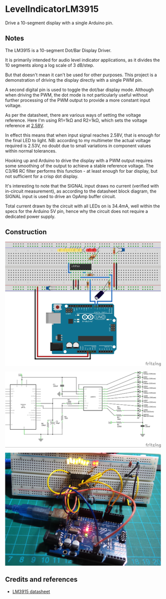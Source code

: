 # LevelIndicatorLM3915

Drive a 10-segment display with a single Arduino pin.

## Notes

The LM3915 is a 10-segment Dot/Bar Display Driver.

It is primarily intended for audio level indicator applications, as it divides the 10 segments along a log scale of 3 dB/step.

But that doesn't mean it can't be used for other purposes.
This project is a demonstration of driving the display directly with a single PWM pin.

A second digital pin is used to toggle the dot/bar display mode.
Although when driving the PWM, the dot mode is not particularly useful without further processing of the
PWM output to provide a more constant input voltage.

As per the datasheet, there are various ways of setting the voltage reference.
Here I'm using R1=1kΩ and R2=1kΩ, which sets the voltage reference at
[2.58V](http://www.wolframalpha.com/input/?i=1.25V%281+%2B+1k%CE%A9%2F1k%CE%A9%29+%2B+80%CE%BCA*1k%CE%A9).

In effect this means that when input signal reaches 2.58V, that is enough for the final LED to light.
NB: according to my multimeter the actual voltage required is 2.53V, no doubt due to small variations in component values within normal tolerances.

Hooking up and Arduino to drive the display with a PWM output requires some smoothing of the output
to achieve a stable reference voltage. The C3/R6 RC filter performs this function - at least enough for bar display, but not sufficient for a crisp dot display.

It's interesting to note that the SIGNAL input draws no current (verified with in-circuit measurement),
as according to the datasheet block diagram, the SIGNAL input is used to drive an OpAmp buffer circuit.

Total current drawn by the circuit with all LEDs on is 34.4mA, well within the specs for the Arduino 5V pin, hence why
the circuit does not require a dedicated power supply.

## Construction

![The Breadboard](./assets/LevelIndicatorLM3915_bb.jpg?raw=true)

![The Schematic](./assets/LevelIndicatorLM3915_schematic.jpg?raw=true)

![The Build](./assets/LevelIndicatorLM3915_build.jpg?raw=true)

## Credits and references
* [LM3915 datasheet](http://www.futurlec.com/Linear/LM3915N.shtml)
